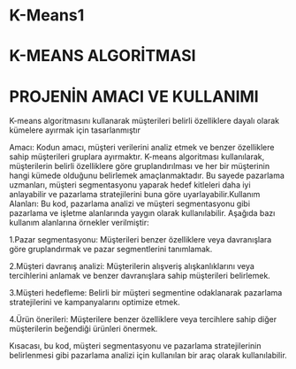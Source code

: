 # K-Means1
# K-MEANS ALGORİTMASI 
# PROJENİN AMACI VE KULLANIMI 
 K-means algoritmasını kullanarak müşterileri belirli özelliklere dayalı olarak kümelere ayırmak için tasarlanmıştır
 
Amacı: Kodun amacı, müşteri verilerini analiz etmek ve benzer özelliklere sahip müşterileri gruplara ayırmaktır. K-means algoritması kullanılarak, müşterilerin belirli özelliklere göre gruplandırılması ve her bir müşterinin hangi kümede olduğunu belirlemek amaçlanmaktadır. Bu sayede pazarlama uzmanları, müşteri segmentasyonu yaparak hedef kitleleri daha iyi anlayabilir ve pazarlama stratejilerini buna göre uyarlayabilir.Kullanım Alanları: Bu kod, pazarlama analizi ve müşteri segmentasyonu gibi pazarlama ve işletme alanlarında yaygın olarak kullanılabilir. Aşağıda bazı kullanım alanlarına örnekler verilmiştir:

1.Pazar segmentasyonu: Müşterileri benzer özelliklere veya davranışlara göre gruplandırmak ve pazar segmentlerini tanımlamak.

2.Müşteri davranış analizi: Müşterilerin alışveriş alışkanlıklarını veya tercihlerini anlamak ve benzer davranışlara sahip müşterileri belirlemek.

3.Müşteri hedefleme: Belirli bir müşteri segmentine odaklanarak pazarlama stratejilerini ve kampanyalarını optimize etmek.

4.Ürün önerileri: Müşterilere benzer özelliklere veya tercihlere sahip diğer müşterilerin beğendiği ürünleri önermek.

Kısacası, bu kod, müşteri segmentasyonu ve pazarlama stratejilerinin belirlenmesi gibi pazarlama analizi için kullanılan bir araç olarak kullanılabilir.
